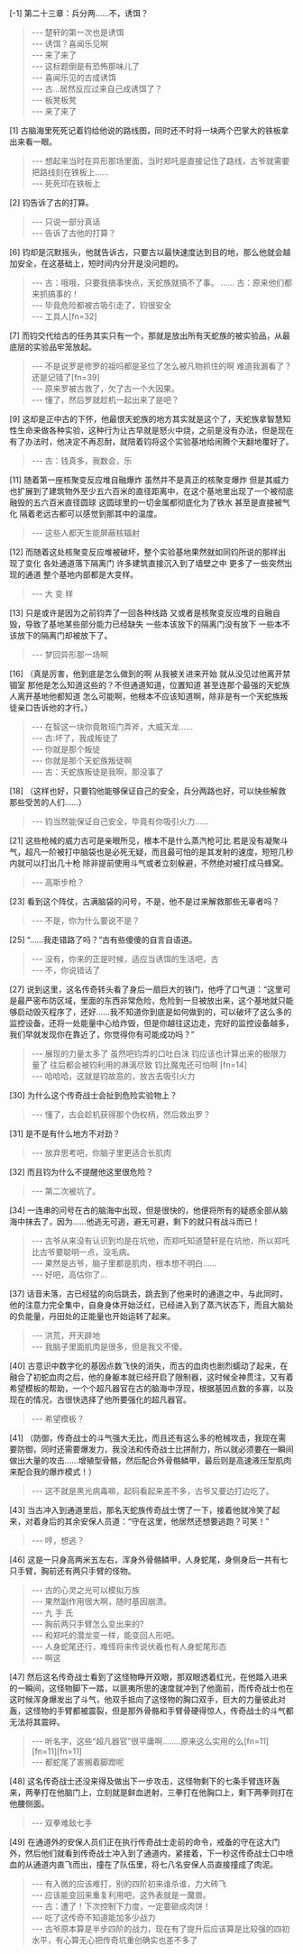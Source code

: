 
[-1] 第二十三章：兵分两……不，诱饵？
>--- 楚轩的第一次也是诱饵<br>
>--- 诱饵？喜闻乐见啊<br>
>--- 来了来了<br>
>--- 这标题倒是有恐怖那味儿了<br>
>--- 喜闻乐见的古成诱饵<br>
>--- 古…居然反应过来自己成诱饵了？<br>
>--- 板凳板凳<br>
>--- 来了来了<br>

[1] 古脑海里死死记着钧给他说的路线图，同时还不时将一块两个巴掌大的铁板拿出来看一眼。
>--- 想起来当时在异形那场里面，当时郑吒是直接记住了路线，古爷就需要把路线刻在铁板上……<br>
>--- 死死印在铁板上<br>

[2] 钧告诉了古的打算。
>--- 只说一部分真话<br>
>--- 告诉了古他的打算？<br>

[6] 钧却是沉默摇头，他就告诉古，只要古以最快速度达到目的地，那么他就会越加安全，在这基础上，短时间内分开是没问题的。
>--- 古：哦哦，只要我搞事快点，天蛇族就搞不了事。
……
古：原来他们都来抓搞事的！<br>
>--- 毕竟危险都被古吸引走了，钧很安全<br>
>--- 工具人[fn=32]<br>

[7] 而钧交代给古的任务其实只有一个，那就是放出所有天蛇族的被实验品，从最底层的实验品牢笼放起。
>--- 不是说罗是修罗的祖吗都是圣位了怎么被凡物抓住的啊 难道我漏看了？还是记错了[fn=39]<br>
>--- 原来罗被古救了，欠了古一个大因果。<br>
>--- 懂了，然后罗就趁机一起出来了是吧？<br>

[9] 这却是正中古的下怀，他最恨天蛇族的地方其实就是这个了，天蛇族拿智慧知性生命来做各种实验，这种行为让古早就是怒火中烧，之前是没有办法，但是现在有了办法时，他决定不再忍耐，就陪着钧将这个实验基地给闹腾个天翻地覆好了。
>--- 古：钱真多，我数会，乐<br>

[11] 随着第一座核聚变反应堆自融爆炸 虽然并不是真正的核聚变爆炸 但是其威力也扩展到了建筑物外至少五六百米的直径距离中，在这个基地里出现了一个被彻底融毁的五六百米直径圆球 这圆球里的一切金属都彻底化为了铁水 甚至是直接被气化 隔着老远古都可以感觉到那其中的温度。
>--- 这些人都天生能屏蔽核辐射<br>

[12] 而随着这处核聚变反应堆被破坏，整个实验基地果然就如同钧所说的那样出现了变化 各处通道落下隔离门 许多建筑直接沉入到了墙壁之中 更多了一些突然出现的通道 整个基地内部都是大变样。
>--- 大 变 样<br>

[13] 只是或许是因为之前钧弄了一回各种线路 又或者是核聚变反应堆的自融自毁，导致了基地某些部分能力已经缺失 一些本该放下的隔离门没有放下 一些本不该放下的隔离门却被放下了。
>--- 梦回异形那一场啊<br>

[16] （真是厉害，他到底是怎么做到的啊 从我被关进来开始 就从没见过他离开禁锢室 那他是怎么知道这些的？不但通道知道，位置知道 甚至连那个最强的天蛇族人离开基地他都知道 怎么可能啊，他根本不应该知道啊，除非是有一个天蛇族叛徒亲口告诉他的才行。）
>--- 在智这一块你竟敢班门弄斧，大威天龙……<br>
>--- 古:坏了，我成叛徒了<br>
>--- 你就是那个叛徒<br>
>--- 你就是那个天蛇族叛徒啊<br>
>--- 古：天蛇族叛徒是我啊，那没事了<br>

[18] （这样也好，只要钧他能够保证自己的安全，兵分两路也好，可以快些解救那些受苦的人们……）
>--- 钧当然能保证自己安全，毕竟有你吸引火力……<br>

[21] 这些枪械的威力古可是亲眼所见，根本不是什么蒸汽枪可比 若是没有凝聚斗气，超凡一阶被打中脑袋也是必死无疑，而且最可怕的是其发射的速度，短短几秒内就可以打出几十枪 除非提前使用斗气或者立刻躲避，不然绝对被打成马蜂窝。
>--- 高斯步枪？<br>

[23] 看到这个阵仗，古满脑袋的问号，不是，他不是过来解救那些无辜者吗？
>--- 不是，你为什么要说不是？<br>

[25] “……我走错路了吗？”古有些傻傻的自言自语道。
>--- 没有，你来的正是时候，适应当诱饵的生活吧，古<br>
>--- 不，你说错话了<br>

[27] 说到这里，这名传奇转头看了身后一扇巨大的铁门，他呼了口气道：“这里可是最严密布防区域，里面的东西非常危险，危险到一旦被放出来，这个基地就只能够启动毁灭程序了，还好……我不知道你到底是如何做到的，可以破坏了这么多的监控设备，还将一处能量中心给炸毁，但是你越往这边走，完好的监控设备越多，我们早就发现你在靠近了，你觉得你有可能成功吗？”
>--- 展现的力量太多了 虽然吧钧弄的口吐白沫 钧应该也计算出来的极限力量了 往后都会被钧利用的淋漓尽致 钧比魔鬼还可怕啊 [fn=14]<br>
>--- 哈哈哈，这就是钧故意的，放古去吸引火力<br>

[30] 为什么这个传奇战士会扯到危险实验物上？
>--- 懂了，古会趁机获得那个伪权柄，然后救出罗？<br>

[31] 是不是有什么地方不对劲？
>--- 放弃思考吧，你脑子里更适合长肌肉<br>

[32] 而且钧为什么不提醒他这里很危险？
>--- 第二次被坑了。<br>

[34] 一连串的问号在古的脑海中出现，但是很快的，他便将所有的疑惑全部从脑海中抹去了，因为……他逃无可逃，避无可避，剩下的就只有战斗而已！
>--- 古爷从来没有认识到均是在坑他，而郑吒知道楚轩是在坑他，所以郑吒比古爷要聪明一点，没毛病。<br>
>--- 果然是古爷，脑子里都是肌肉，根本想不明白……<br>
>--- 好吧，高估你了…<br>

[37] 话音未落，古已经猛的向后跳去，跳去到了他来时的通道之中，与此同时，他的注意力完全集中，自身身体开始泛红，已经进入到了蒸汽状态下，而且大脑处的负能量，丹田处的正能量也开始运转了起来。
>--- 洪荒，开天辟地<br>
>--- 我脑子里面肌肉是很多，但是我又不傻。<br>

[40] 古意识中数字化的基因点数飞快的消失，而古的血肉也剧烈蠕动了起来，在融合了初蛇血肉之后，他的身躯本就已经开启了限制器，这时候全神贯注，又有着希望模板的帮助，一个个超凡器官在古的脑海中浮现，根据基因点数的多寡，以及现在的情况，古很快选择了他所要强化的超凡器官。
>--- 希望模板？<br>

[41] （防御，传奇战士的斗气强大无比，而且还有这么多的枪械攻击，我现在需要防御，同时还需要爆发力，我没法和传奇战士比拼耐力，所以就必须要在一瞬间做出大量的攻击……增殖型骨骼，然后配合外骨骼鳞甲，最后则是高速液压型肌肉来配合我的爆炸模式！）
>--- 这不就是黑光病毒嘛，起码看起来差不多，古爷又要边打边吃了。<br>

[43] 当古冲入到通道里后，那名天蛇族传奇战士愣了一下，接着他就冷笑了起来，对着身后的其余安保人员道：“守在这里，他居然还想要逃跑？可笑！”
>--- 哼，想逃？<br>

[46] 这是一只身高两米五左右，浑身外骨骼鳞甲，人身蛇尾，身侧身后一共有七只手臂，胸前还有两只手臂的怪物。
>--- 古的心灵之光可以模拟万族<br>
>--- 果然副作用很大啊，随时基因崩溃。<br>
>--- 九 手 氏<br>
>--- 胸前两只手臂怎么变出来的?<br>
>--- 和郑吒的潜龙变一样，能变回人形吧。<br>
>--- 人身蛇尾还行，难怪将来传说伏羲也有人身蛇尾形态<br>
>--- 啊这<br>

[47] 然后这名传奇战士看到了这怪物睁开双眼，那双眼透着红光，在他踏入进来的一瞬间，这怪物脚下一踏，以匪夷所思的速度就冲到了他面前，而传奇战士也在这时候浑身爆发出了斗气，他双手抵向了这怪物的胸口双手，巨大的力量彼此对轰，这怪物的手臂都被震裂，但是那外骨骼和手臂骨硬得惊人，传奇战士的斗气都无法将其震碎。
>--- 听名字，这些“超凡器官”很平庸啊........原来这么实用的么[fn=11][fn=11][fn=11]<br>
>--- 都蛇尾了害搁着脚蹬呢<br>

[48] 这名传奇战士还没来得及做出下一步攻击，这怪物剩下的七条手臂连环轰来，两拳打在他脑门上，立刻就是鲜血迸射，三拳打在他胸口上，剩下两拳则打在他腰侧面。
>--- 双拳难敌七手<br>

[49] 在通道外的安保人员们正在执行传奇战士走前的命令，戒备的守在这大门外，然后他们就看到传奇战士冲入到了通道内，紧接着，下一秒这传奇战士口中喷血的从通道内直飞而出，撞在了队伍里，将七八名安保人员直接撞成了肉泥。
>--- 有入微的应该难打，别的四阶初来谁杀谁，力大砖飞<br>
>--- 应该能变回来重复利用吧，这外表就是一魔兽。<br>
>--- 古：遭了！下次控制下力度，一定要砸成肉饼！<br>
>--- 吃了这传奇不知道能加多少战力<br>
>--- 古爷原本算是半步四阶的战力，现在有了提升后应该算是比较强的四初水平，有心算无心把传奇坑重创确实也差不多了<br>
